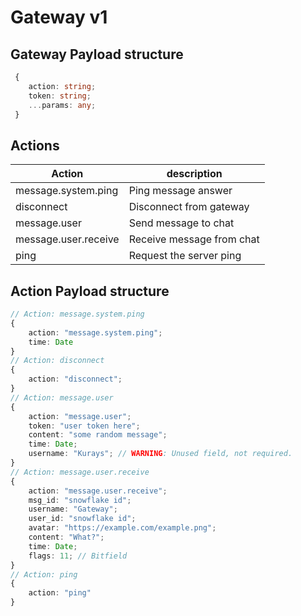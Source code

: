 # Gateway v1

## Gateway Payload structure

```ts
 { 
    action: string;
    token: string;
    ...params: any;
 }
```

## Actions

| Action               | description                           |
|----------------------|---------------------------------------|
| message.system.ping  | Ping message answer                   |
| disconnect           | Disconnect from gateway               |
| message.user         | Send message to chat                  |
| message.user.receive | Receive message from chat             |
| ping                 | Request the server ping               |

## Action Payload structure

```ts
// Action: message.system.ping
{
    action: "message.system.ping";
    time: Date
}
// Action: disconnect
{
    action: "disconnect";
}
// Action: message.user
{
    action: "message.user";
    token: "user token here";
    content: "some random message";
    time: Date;
    username: "Kurays"; // WARNING: Unused field, not required.
}
// Action: message.user.receive
{
    action: "message.user.receive";
    msg_id: "snowflake id";
    username: "Gateway";
    user_id: "snowflake id";
    avatar: "https://example.com/example.png";
    content: "What?";
    time: Date;
    flags: 11; // Bitfield
}
// Action: ping
{
    action: "ping"
}
```